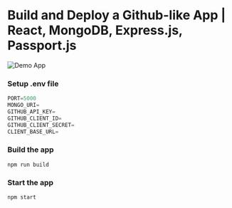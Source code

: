 # Build and Deploy a Github-like App | React, MongoDB, Express.js, Passport.js

![Demo App](https://i.ibb.co/xfpddW2/Screenshot-22.png)

### Setup .env file

```js
PORT=5000
MONGO_URI=
GITHUB_API_KEY=
GITHUB_CLIENT_ID=
GITHUB_CLIENT_SECRET=
CLIENT_BASE_URL=
```

### Build the app

```shell
npm run build
```

### Start the app

```shell
npm start
```
